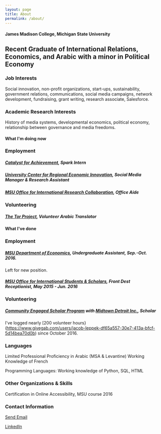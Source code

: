 ```yaml
---
layout: page
title: About
permalink: /about/
---
```


#### James Madison College, Michigan State University

## Recent Graduate of International Relations, Economics, and Arabic with a minor in Political Economy

### Job Interests

Social innovation, non-profit organizations, start-ups, sustainability, government relations, communications, social media campaigns, network development, fundraising, grant writing, research associate, Salesforce. 

### Academic Research Interests

History of media systems, developmental economics, political economy, relationship between governance and media freedoms.

#### What I'm doing now

### Employment
##### [Catalyst for Achievement](https://www.catalystforachievement.org/), *Spark Intern*
##### [University Center for Regional Economic Innovation](https://reicenter.org/), *Social Media Manager & Research Assistant*
##### [MSU Office for International Research Collaboration](http://oirc.isp.msu.edu/), *Office Aide*


### Volunteering
##### [The Tor Project](https://www.torproject.org/), *Volunteer Arabic Translator*


#### What I've done

### Employment
##### [MSU Department of Economics](http://econ.msu.edu/), *Undergraduate Assistant*, Sep.-Oct. 2016.
Left for new position. 
##### [MSU Office for International Students & Scholars](http://oiss.isp.msu.edu/), *Front Dest Receptionist*, May 2015 - Jun. 2016

### Volunteering
##### [Community Engaged Scholar Program](https://engage.msu.edu/) with [Midtown Detroit Inc.](http://midtowndetroitinc.org/), *Scholar*


I've logged nearly [200 volunteer hours}(https://www.givegab.com/users/jacob-leppek-df65a557-30e7-413a-bfcf-5d14bea70d0b)
since October 2016. 

### Languages

Limited Professional Proficiency in Arabic (MSA & Levantine)
Working Knowledge of French

Programming Languages: Working knowledge of Python, SQL, HTML

### Other Organizations & Skills

Certification in Online Accessibility, MSU course 2016

### Contact Information

[Send Email](mailto:leppekj@gmail.com)

[LinkedIn](linkedin.com/in/leppekja)
